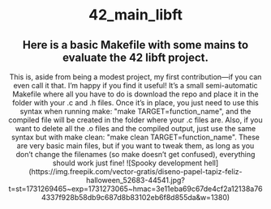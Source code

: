 
<div align="center">
<h1 align="center">42_main_libft</h1>
<h2> Here is a basic Makefile with some mains to evaluate the 42 libft project.</h2>
<p6 align="center">This is, aside from being a modest project, my first contribution—if you can even call it that. I’m happy if you find it useful! It’s a small semi-automatic Makefile where all you have to do is download the repo and place it in the folder with your .c and .h files. Once it’s in place, you just need to use this syntax when running make: "make TARGET=function_name", and the compiled file will be created in the folder where your .c files are. Also, if you want to delete all the .o files and the compiled output, just use the same syntax but with make clean: "make clean TARGET=function_name". These are very basic main files, but if you want to tweak them, as long as you don’t change the filenames (so make doesn’t get confused), everything should work just fine!
</p1> 
<p1>
  
</p1>
![Spooky development hell](https://img.freepik.com/vector-gratis/diseno-papel-tapiz-feliz-halloween_52683-44541.jpg?t=st=1731269465~exp=1731273065~hmac=3e11eba69c67de4cf2a12138a764337f928b58db9c687d8b83102eb6f8d855da&w=1380)
</div>


